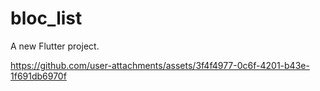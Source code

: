 # bloc_list

A new Flutter project.



https://github.com/user-attachments/assets/3f4f4977-0c6f-4201-b43e-1f691db6970f

